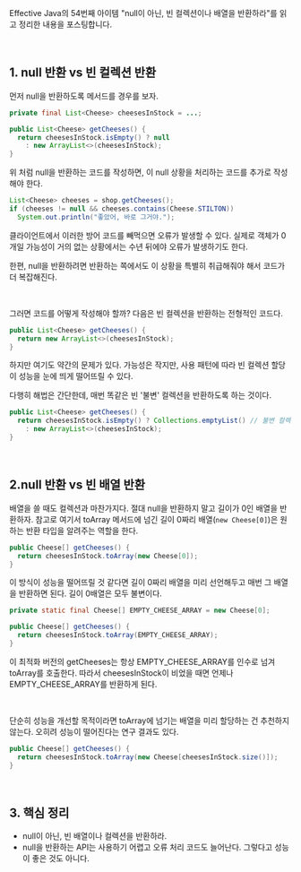 Effective Java의  54번째 아이템 "null이 아닌, 빈 컬렉션이나 배열을 반환하라"를 읽고 정리한 내용을 포스팅합니다.

<br>

## 1. null 반환 vs 빈 컬렉션 반환

먼저 null을 반환하도록 메서드를 경우를 보자.

```java
private final List<Cheese> cheesesInStock = ...;

public List<Cheese> getCheeses() {
  return cheesesInStock.isEmpty() ? null
    : new ArrayList<>(cheesesInStock);
}
```

위 처럼 null을 반환하는 코드를 작성하면, 이 null 상황을 처리하는 코드를 추가로 작성해야 한다.

```java
List<Cheese> cheeses = shop.getCheeses();
if (cheeses != null && cheeses.contains(Cheese.STILTON))
  System.out.println("좋았어, 바로 그거야.");
```

클라이언트에서 이러한 방어 코드를 빼먹으면 오류가 발생할 수 있다. 실제로 객체가 0개일 가능성이 거의 없는 상황에서는 수년 뒤에야 오류가 발생하기도 한다.

한편, null을 반환하려면 반환하는 쪽에서도 이 상황을 특별히 취급해줘야 해서 코드가 더 복잡해진다. 

<br>

그러면 코드를 어떻게 작성해야 할까? 다음은 빈 컬렉션을 반환하는 전형적인 코드다. 

```java
public List<Cheese> getCheeses() {
  return new ArrayList<>(cheesesInStock);
}
```

하지만 여기도 약간의 문제가 있다. 가능성은 작지만, 사용 패턴에 따라 빈 컬렉션 할당이 성능을 눈에 띄게 떨어뜨릴 수 있다. 

다행히 해법은 간단한데, 매번 똑같은 빈 '불변' 컬렉션을 반환하도록 하는 것이다. 

```java
public List<Cheese> getCheeses() {
  return cheesesInStock.isEmpty() ? Collections.emptyList() // 불변 컬렉션 반환
    : new ArrayList<>(cheesesInStock);
}
```

<br>

## 2.null 반환 vs 빈 배열 반환

배열을 쓸 때도 컬렉션과 마찬가지다. 절대 null을 반환하지 말고 길이가 0인 배열을 반환하자. 참고로 여기서 toArray 메서드에 넘긴 길이 0짜리 배열(`new Cheese[0]`)은 원하는 반환 타입을 알려주는 역할을 한다.

```java
public Cheese[] getCheeses() {
  return cheesesInStock.toArray(new Cheese[0]);
}
```

이 방식이 성능을 떨어뜨릴 것 같다면 길이 0짜리 배열을 미리 선언해두고 매번 그 배열을 반환하면 된다. 길이 0배열은 모두 불변이다.

```java
private static final Cheese[] EMPTY_CHEESE_ARRAY = new Cheese[0];

public Cheese[] getCheeses() {
  return cheesesInStock.toArray(EMPTY_CHEESE_ARRAY);
}
```

이 최적화 버전의 getCheeses는 항상 EMPTY_CHEESE_ARRAY를 인수로 넘겨 toArray를 호출한다. 따라서 cheesesInStock이 비었을 때면 언제나 EMPTY_CHEESE_ARRAY를 반환하게 된다. 

<br>

단순히 성능을 개선할 목적이라면 toArray에 넘기는 배열을 미리 할당하는 건 추천하지 않는다. 오히려 성능이 떨어진다는 연구 결과도 있다.

```java
public Cheese[] getCheeses() {
  return cheesesInStock.toArray(new Cheese[cheesesInStock.size()]);
}
```

<br>

## 3. 핵심 정리

* null이 아닌, 빈 배열이나 컬렉션을 반환하라. 
* null을 반환하는 API는 사용하기 어렵고 오류 처리 코드도 늘어난다. 그렇다고 성능이 좋은 것도 아니다.
